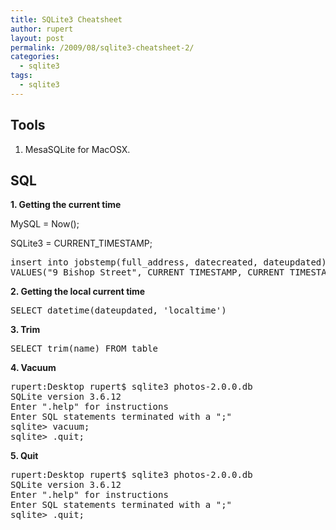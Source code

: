 ```yaml
---
title: SQLite3 Cheatsheet
author: rupert
layout: post
permalink: /2009/08/sqlite3-cheatsheet-2/
categories:
  - sqlite3
tags:
  - sqlite3
---
```

## **Tools**

1. MesaSQLite for MacOSX.

## **SQL**

**1. Getting the current time**

MySQL = Now();

SQLite3 = CURRENT_TIMESTAMP;

<pre>insert into jobstemp(full_address, datecreated, dateupdated)
VALUES("9 Bishop Street", CURRENT_TIMESTAMP, CURRENT_TIMESTAMP);
</pre>

**2. Getting the local current time**

<pre>SELECT datetime(dateupdated, 'localtime')
</pre>

**3. Trim**

<pre>SELECT trim(name) FROM table
</pre>

**4. Vacuum**

<pre>rupert:Desktop rupert$ sqlite3 photos-2.0.0.db 
SQLite version 3.6.12
Enter ".help" for instructions
Enter SQL statements terminated with a ";"
sqlite> vacuum;
sqlite> .quit;
</pre>

**5. Quit**

<pre>rupert:Desktop rupert$ sqlite3 photos-2.0.0.db 
SQLite version 3.6.12
Enter ".help" for instructions
Enter SQL statements terminated with a ";"
sqlite> .quit;
</pre>